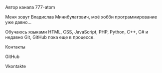 Автор канала 777-atom

Меня зовут Владислав Минибулатович, моё хобби программирование уже давно...

Обучаюсь языками HTML, CSS, JavaScript, PHP, Python, C++, C# и недавно Git, GitHub пока еще в процессе.

Контакты 

GitHub

Vkontakte
